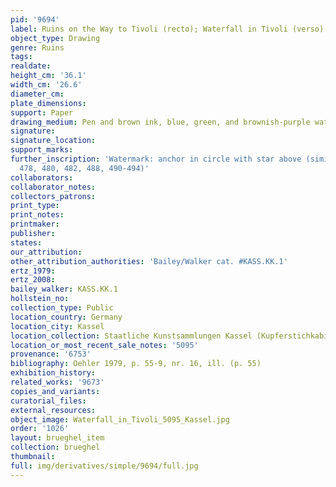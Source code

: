```yaml
---
pid: '9694'
label: Ruins on the Way to Tivoli (recto); Waterfall in Tivoli (verso)
object_type: Drawing
genre: Ruins
tags: 
realdate: 
height_cm: '36.1'
width_cm: '26.6'
diameter_cm: 
plate_dimensions: 
support: Paper
drawing_medium: Pen and brown ink, blue, green, and brownish-purple watercolor
signature: 
signature_location: 
support_marks: 
further_inscription: 'Watermark: anchor in circle with star above (similar to Briquet
  478, 480, 482, 488, 490-494)'
collaborators: 
collaborator_notes: 
collectors_patrons: 
print_type: 
print_notes: 
printmaker: 
publisher: 
states: 
our_attribution: 
other_attribution_authorities: 'Bailey/Walker cat. #KASS.KK.1'
ertz_1979: 
ertz_2008: 
bailey_walker: KASS.KK.1
hollstein_no: 
collection_type: Public
location_country: Germany
location_city: Kassel
location_collection: Staatliche Kunstsammlungen Kassel (Kupferstichkabinett)
location_or_most_recent_sale_notes: '5095'
provenance: '6753'
bibliography: Oehler 1979, p. 55-9, nr. 16, ill. (p. 55)
exhibition_history: 
related_works: '9673'
copies_and_variants: 
curatorial_files: 
external_resources: 
object_image: Waterfall_in_Tivoli_5095_Kassel.jpg
order: '1026'
layout: brueghel_item
collection: brueghel
thumbnail: 
full: img/derivatives/simple/9694/full.jpg
---
```

